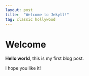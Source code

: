 ```yaml
---
layout: post
title:  "Welcome to Jekyll!"
tag: classic hollywood
---
```


# Welcome

**Hello world**, this is my first blog post.

I hope you like it!